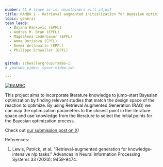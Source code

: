 ```yaml
---
number: 41 # leave as-is, maintainers will adjust
title: RAMBO I - Retrieval augmented initialization for Bayesian optimization strategy
topic: general
team_leads:
  - Bojana Ranković (EPFL)
  - Andres M. Bran (EPFL)
  - Magdalena Lederbauer (EPFL)
  - Anna Borisova (EPFL)
  - Geemi Wellawatte (EPFL)
  - Philippe Schwaller (EPFL)


github: schwallergroup/rambo-I
# youtube_video: <your-video-id>

---
```


<div>
  <a href="https://twitter.com/6ojaHa/status/1773734082637095155" title="Play video">
    <div class="video-container">
      <img alt="RAMBO" src="https://video.twimg.com/ext_tw_video/1773717276400750592/pu/vid/avc1/1102x720/ZqAm0K0IcY3l78c6.mp4">
      <span class="play-button bi bi-play-fill"></span>
    </div>
  </a>
</div>

<div>
  <a href="https://twitter.com/6ojaHa/status/1773734082637095155" title="Play video">
    <div class="video-container">
        <source src="https://video.twimg.com/ext_tw_video/1773717276400750592/pu/vid/avc1/1102x720/ZqAm0K0IcY3l78c6.mp4" type="video/mp4">
    </div>
  </a>
</div>

This project aims to incorporate literature knowledge to jump-start Bayesian optimization by finding relevant studies that match the design space of the reaction to optimize. By using Retrieval Augmented Generation (RAG) we can map the optimization parameters to the closest point in the literature space and use knowledge from the literature to select the initial points for the Bayesian optimization process. 

Check out [our submission post on X](https://twitter.com/6ojaHa/status/1773734082637095155)!

References:

1. Lewis, Patrick, et al. "Retrieval-augmented generation for knowledge-intensive nlp tasks." Advances in Neural Information Processing Systems 33 (2020): 9459-9474.
